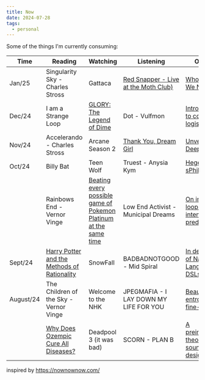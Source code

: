 ```yaml
---
title: Now
date: 2024-07-28
tags: 
  - personal
---
```


Some of the things I'm currently consuming:

| Time      | Reading                                                                                                     | Watching                  | Listening                                        | Other  |
| --------- | -------                                                                                                     | --------                  | ---------                                        | -----  |
| Jan/25    | Singularity Sky - Charles Stross                                                                          | Gattaca            | [Red Snapper - Live at the Moth Club)](https://youtu.be/fzV_QZODisM) | [Who Are We Now](https://whoarewenow.net/) |
| Dec/24    | I am a Strange Loop                                                                                         | [GLORY: The Legend of Dime](https://youtu.be/4e8WJQJO-Rk?list=PLr5L7yMA7Luphspqj7NTnwaqMsLY0ZaIV) | Dot - Vulfmon                                    | [Introduction to container logistics](https://www.lesswrong.com/posts/PHmYhE4sKnwzYgvkh/a-brief-introduction-to-container-logistics) |
| Nov/24    | Accelerando - Charles Stross                                                                                | Arcane Season 2           | [Thank You, Dream Girl](https://no-cosign.m19182.dev/thank-you-dream-girl-2/) | [Unveiling DeepSeek](https://drive.google.com/file/d/1DW5ohZWxoCEOdrUQjokKreuArHqJdtKb/view) |
| Oct/24    | Billy Bat                                                                                                   | Teen Wolf                 | Truest - Anysia Kym                              | [Hegel - sPhil](https://sphil.xyz/hegel)       |
|           | Rainbows End - Vernor Vinge                                                                                 | [Beating every possible game of Pokemon Platinum at the same time](https://youtu.be/jNMWkD5VsZ8?list=PLr5L7yMA7Luphspqj7NTnwaqMsLY0ZaIV) | Low End Activist - Municipal Dreams              | [On intent loops and intent prediction](https://blog.mogery.me/intent-loops-prediction-and-compartmentalized-purpose/) |
| Sept/24   | [Harry Potter and the Methods of Rationality](https://www.lesswrong.com/hpmor#EBuZhwCrYuJGp7ax4)            | SnowFall                  | BADBADNOTGOOD - Mid Spiral                       | [In defence of Natural Language DSLs](https://www.ettf.land/p/mysticism-101-or-in-defence-of-natural) |
| August/24 | The Children of the Sky - Vernor Vinge                                                                      | Welcome to the NHK        | JPEGMAFIA - I LAY DOWN MY LIFE FOR YOU           | [Beauty as entropic fine-tuning](https://extramediumplease.substack.com/p/beauty-as-entropic-fine-tuning) |
|           | [Why Does Ozempic Cure All Diseases?](https://www.astralcodexten.com/p/why-does-ozempic-cure-all-diseases)  | Deadpool 3 (it was bad)   | SCORN - PLAN B                                   | [A preiminary theory of sound design](https://nathan.ho.name/posts/sound-design-theory/) |

inspired by <https://nownownow.com/>

